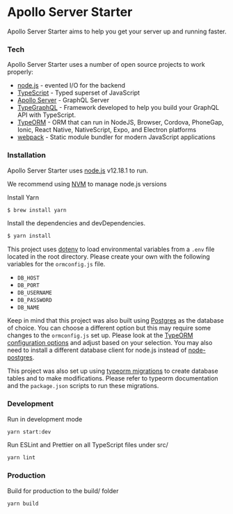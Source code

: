 # Apollo Server Starter

Apollo Server Starter aims to help you get your server up and running faster.

### Tech

Apollo Server Starter uses a number of open source projects to work properly:

- [node.js] - evented I/O for the backend
- [TypeScript] - Typed superset of JavaScript
- [Apollo Server] - GraphQL Server
- [TypeGraphQL] - Framework developed to help you build your GraphQL API with TypeScript.
- [TypeORM] - ORM that can run in NodeJS, Browser, Cordova, PhoneGap, Ionic, React Native, NativeScript, Expo, and Electron platforms
- [webpack] - Static module bundler for modern JavaScript applications

### Installation

Apollo Server Starter uses [node.js] v12.18.1 to run.

We recommend using [NVM](https://github.com/nvm-sh/nvm#installation-and-update) to manage node.js versions

Install Yarn

```sh
$ brew install yarn
```

Install the dependencies and devDependencies.

```sh
$ yarn install
```

This project uses [dotenv] to load environmental variables from a `.env` file located in the root directory. Please create your own with the following variables for the `ormconfig.js` file.

- `DB_HOST`
- `DB_PORT`
- `DB_USERNAME`
- `DB_PASSWORD`
- `DB_NAME`

Keep in mind that this project was also built using [Postgres] as the database of choice. You can choose a different option but this may require some changes to the `ormconfig.js` set up. Please look at the [TypeORM configuration options] and adjust based on your selection. You may also need to install a different database client for node.js instead of [node-postgres].

This project was also set up using [typeorm migrations] to create database tables and to make modifications. Please refer to typeorm documentation and the `package.json` scripts to run these migrations.

### Development

Run in development mode

```sh
yarn start:dev
```

Run ESLint and Prettier on all TypeScript files under src/

```sh
yarn lint
```

### Production

Build for production to the build/ folder

```sh
yarn build
```

[//]: # "These are reference links used in the body of this note and get stripped out when the markdown processor does its job. There is no need to format nicely because it shouldn't be seen."
[node.js]: http://nodejs.org
[typescript]: https://www.typescriptlang.org/
[apollo server]: https://www.apollographql.com/docs/apollo-server/
[typegraphql]: https://typegraphql.com/
[typeorm]: https://typeorm.io/#/
[webpack]: https://webpack.js.org/
[dotenv]: https://www.npmjs.com/package/dotenv
[typeorm configuration options]: https://typeorm.io/#/connection-options
[typeorm migrations]: https://typeorm.io/#/migrations
[postgres]: https://www.postgresql.org/
[node-postgres]: https://github.com/brianc/node-postgres/tree/master/packages/pg
